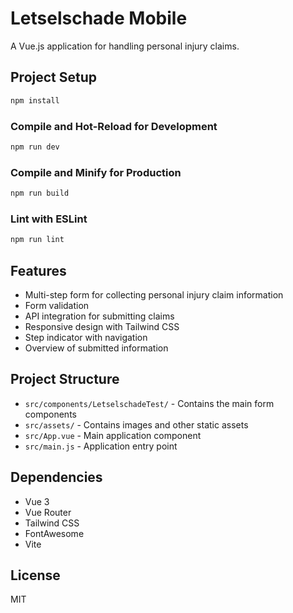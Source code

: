 # Letselschade Mobile

A Vue.js application for handling personal injury claims.

## Project Setup

```sh
npm install
```

### Compile and Hot-Reload for Development

```sh
npm run dev
```

### Compile and Minify for Production

```sh
npm run build
```

### Lint with ESLint

```sh
npm run lint
```

## Features

- Multi-step form for collecting personal injury claim information
- Form validation
- API integration for submitting claims
- Responsive design with Tailwind CSS
- Step indicator with navigation
- Overview of submitted information

## Project Structure

- `src/components/LetselschadeTest/` - Contains the main form components
- `src/assets/` - Contains images and other static assets
- `src/App.vue` - Main application component
- `src/main.js` - Application entry point

## Dependencies

- Vue 3
- Vue Router
- Tailwind CSS
- FontAwesome
- Vite

## License

MIT
